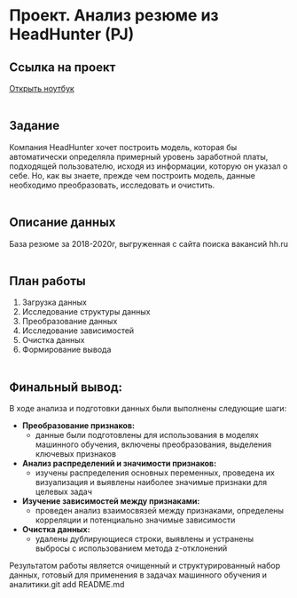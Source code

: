# Проект. Анализ резюме из HeadHunter (PJ)

## Ссылка на проект
[Открыть ноутбук](https://github.com/Vendor62/MIPT_practice/blob/main/homework/py_hw_3/hw3.ipynb)<br><br>
## Задание
Компания HeadHunter хочет построить модель, которая бы автоматически определяла примерный уровень заработной платы, подходящей пользователю, исходя из информации, которую он указал о себе. Но, как вы знаете, прежде чем построить модель, данные необходимо преобразовать, исследовать и очистить.<br><br>
## Описание данных
База резюме за 2018-2020г, выгруженная с сайта поиска вакансий hh.ru<br><br>
## План работы
1. Загрузка данных
2. Исследование структуры данных
3. Преобразование данных
4. Исследование зависимостей
5. Очистка данных
6. Формирование вывода<br><br>
## Финальный вывод: <br>
В ходе анализа и подготовки данных были выполнены следующие шаги:<br>
- **Преобразование признаков:**
    - данные были подготовлены для использования в моделях машинного обучения, включены преобразования, выделения ключевых признаков
- **Анализ распределений и значимости признаков:**
    - изучены распределения основных переменных, проведена их визуализация и выявлены наиболее значимые признаки для целевых задач
- **Изучение зависимостей между признаками:**
    - проведен анализ взаимосвязей между признаками, определены корреляции и потенциально значимые зависимости
- **Очистка данных:**
    - удалены дублирующиеся строки, выявлены и устранены выбросы с использованием метода z-отклонений<br>

Результатом работы является очищенный и структурированный набор данных, готовый для применения в задачах машинного обучения и аналитики.git add README.md
